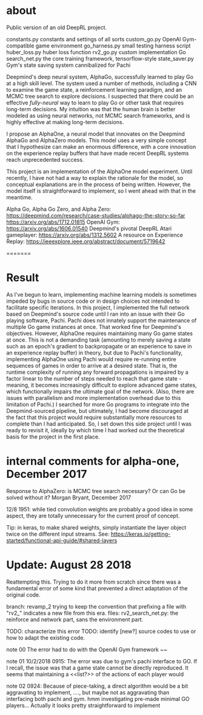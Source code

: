 # about
Public version of an old DeepRL project.

constants.py        constants and settings of all sorts
custom_go.py        OpenAI Gym-compatible game environment
go_harness.py       small testing harness script
huber_loss.py       huber loss function
rv2_go.py           custom implementation Go
search_net.py       the core training framework, tensorflow-style
state_saver.py      Gym's state saving system cannibalized for Pachi

Deepmind's deep neural system, AlphaGo, successfully learned to play Go at a
high skill level. The system used a number of methods, including a CNN to
examine the game state, a reinforcement learning paradigm, and an MCMC tree
search to explore decisions. I suspected that there could be an effective 
*fully-neural* way to learn to play Go or other task that requires long-term 
decisions. My intuition was that the human brain is better modeled as using
neural networks, not MCMC search frameworks, and is highly effective at making
long-term decisions.

I propose an AlphaOne, a neural model that innovates on the Deepmind AlphaGo
and AlphaZero models. This model uses a very simple concept that I hypothesize
can make an enormous difference, with a core innovation on the experience
replay buffers that have made recent DeepRL systems reach unprecedented success.

This project is an implementation of the AlphaOne model experiment.
Until recently, I have not had a way to explain the rationale for the model,
so conceptual explanations are in the process of being written. However, the 
model itself is straightforward to implement, so I went ahead with that in the
meantime.

Alpha Go, Alpha Go Zero, and Alpha Zero:   
    https://deepmind.com/research/case-studies/alphago-the-story-so-far
    https://arxiv.org/abs/1712.01815
OpenAI Gym: https://arxiv.org/abs/1606.01540
Deepmind's pivotal DeepRL Atari gameplayer: https://arxiv.org/abs/1312.5602
A resource on Experience Replay:
    https://ieeexplore.ieee.org/abstract/document/5719642

=======
# Result
As I've begun to learn, implementing machine learning models is sometimes 
impeded by bugs in source code or in design choices not intended to facilitate
specific iterations. In this project, I implemented the full network based
on Deepmind's source code until I ran into an issue with their Go playing
software, Pachi. Pachi does not innately support the maintenance of multiple
Go game instances at once. That worked fine for Deepmind's objectives. However,
AlphaOne requires maintaining many Go game states at once. This is not a 
demanding task (amounting to merely saving a state such as an epoch's gradient
to backpropagate or an experience to save in an experience replay buffer) in
theory, but due to Pachi's functionality, implementing AlphaOne using Pachi
would require re-running entire sequences of games in order to arrive at a
desired state. That is, the runtime complexity of running any forward
propagations is impaired by a factor linear to the number of steps needed to
reach that game state - meaning, it becomes increasingly difficult to explore
advanced game states, which functionally impairs the ultimate goal of the
network. (Also, there are issues with parallelism and more implementation
overhead due to this limitation of Pachi.) I searched for more Go programs
to integrate into the Deepmind-sourced pipeline, but ultimately, I had
become discouraged at the fact that this project would require substantially
more resources to complete than I had anticipated. So, I set down this 
side project until I was ready to revisit it, ideally by which time I had
worked out the theoretical basis for the project in the first place.

# internal comments for alpha-one, December 2017
Response to AlphaZero: is MCMC tree search necessary? Or can Go be solved without it?
Morgan Bryant, December 2017

12/8 1951: while tied convolution weights are probably a good idea in some aspect,
they are totally unnecessary for the current proof of concept.

Tip: in keras, to make shared weights, simply instantiate the layer object twice 
on the different input streams. 
See: <https://keras.io/getting-started/functional-api-guide/#shared-layers>


# Update: August 28 2018
Reattempting this. Trying to do it more from scratch since there was a fundamental error of some kind that prevented a direct adaptation of the original code.

branch: revamp_2
trying to keep the convention that prefixing a file with "rv2\_" indicates a new file from this era.
files: rv2\_search\_net.py: the reinforce and network part, sans the environment part.

TODO: characterize this error
TODO: identify [new?] source codes to use or how to adapt the existing code. 

note 00     The error had to do with the OpenAI Gym framework ~~

note 01 10/2/2018 0915: The error was due to gym's pachi interface to GO.
If I recall, the issue was that a game state cannot be directly reproduced.
It seems that maintaining a <<list?>> of the actions of each player would 

note 02 0924: Because of piece-taking, a direct algorithm would be a bit 
aggravating to implement, ...., but maybe not as aggravating than interfacing
both pachi and gym. hmm investigating pre-made minimal GO players...
Actually it looks pretty straightforward to implement

